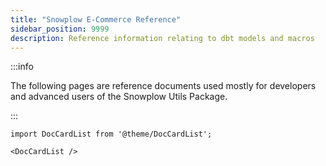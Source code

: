 ```yaml
---
title: "Snowplow E-Commerce Reference"
sidebar_position: 9999
description: Reference information relating to dbt models and macros
---
```


:::info

The following pages are reference documents used mostly for developers and advanced users of the Snowplow Utils Package.

:::

```mdx-code-block
import DocCardList from '@theme/DocCardList';

<DocCardList />
```

